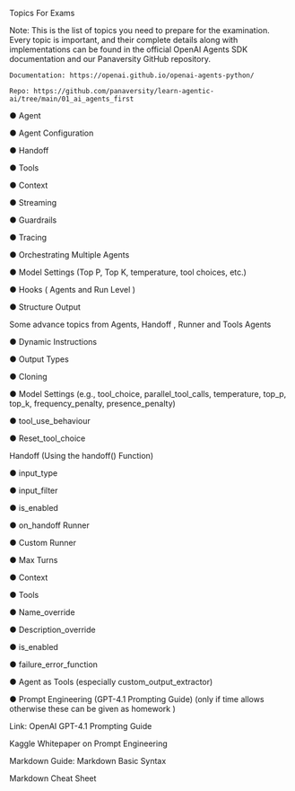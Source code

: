 Topics For Exams

Note:
    This is the list of topics you need to prepare for the examination. Every topic is important, and their complete details along with implementations can be found in the       official OpenAI Agents SDK documentation and our Panaversity GitHub repository.
    
    Documentation: https://openai.github.io/openai-agents-python/

    Repo: https://github.com/panaversity/learn-agentic-ai/tree/main/01_ai_agents_first

●	Agent

●	Agent Configuration

●	Handoff

●	Tools

●	Context

●	Streaming

●	Guardrails

●	Tracing

●	Orchestrating Multiple Agents

●	Model Settings (Top P, Top K, temperature, tool choices, etc.)

●	Hooks ( Agents and Run Level )

●	Structure Output

Some advance topics from Agents, Handoff , Runner and Tools 
Agents

●	Dynamic Instructions

●	Output Types

●	Cloning

●	Model Settings (e.g., tool_choice,  parallel_tool_calls, temperature, top_p, top_k, frequency_penalty, presence_penalty)

●	tool_use_behaviour

●	Reset_tool_choice




Handoff (Using the handoff() Function)

●	input_type

●	input_filter

●	is_enabled

●	on_handoff
Runner

●	Custom Runner

●	Max Turns

●	Context

●	Tools

●	Name_override

●	Description_override

●	is_enabled

●	failure_error_function

●	Agent as Tools (especially custom_output_extractor)

●	Prompt Engineering (GPT-4.1 Prompting Guide)
 (only if time allows otherwise these can be given as homework )

Link: OpenAI GPT-4.1 Prompting Guide

Kaggle Whitepaper on Prompt Engineering

Markdown Guide: Markdown Basic Syntax

Markdown Cheat Sheet

